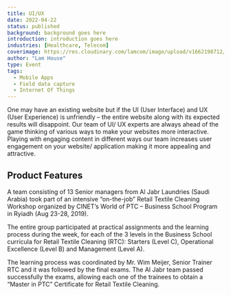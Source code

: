 ```yaml
---
title: UI/UX
date: 2022-04-22
status: published
background: background goes here
introduction: introduction goes here
industries: [Healthcare, Telecom]
coverimage: https://res.cloudinary.com/lamcom/image/upload/v1662198712/lamhouse/icon/uiux_acbbki.png
author: "Lam House"
type: Event
tags:
  - Mobile Apps
  - Field data capture
  - Internet Of Things
---
```


One may have an existing website but if the UI (User Interface) and UX (User Experience) is unfriendly – the entire website along with its expected results will disappoint. Our team of UI/ UX experts are always ahead of the game thinking of various ways to make your websites more interactive. Playing with engaging content in different ways our team increases user engagement on your website/ application making it more appealing and attractive.
<!--more-->

## Product Features

A team consisting of 13 Senior managers from Al Jabr Laundries (Saudi Arabia) took part of an intensive “on-the-job” Retail Textile Cleaning Workshop organized by CINET’s World of PTC – Business School Program in Ryiadh (Aug 23-28, 2019).

The entire group participated at practical assignments and the learning process during the week, for each of the 3 levels in the Business School curricula for Retail Textile Cleaning (RTC): Starters (Level C), Operational Excellence (Level B) and Management (Level A).

The learning process was coordinated by Mr. Wim Meijer, Senior Trainer RTC and it was followed by the final exams. The Al Jabr team passed successfully the exams, allowing each one of the trainees to obtain a “Master in PTC” Certificate for Retail Textile Cleaning.
